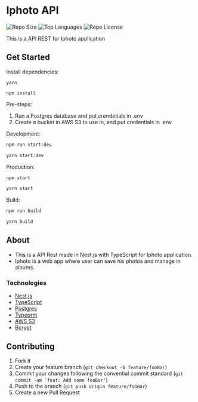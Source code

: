 # Iphoto API

![Repo Size][repo-size]
![Top Languages][top-languages]
![Repo License][repo-license]

This is a API REST for Iphoto application

## Get Started

Install dependencies:

```
yarn

npm install
```

Pre-steps:

1. Run a Postgres database and put crendetials in .env
2. Create a bucket in AWS S3 to use in, and put credentials in .env

Development:

```sh
npm run start:dev

yarn start:dev
```

Production:

```sh
npm start

yarn start
```

Build:

```sh
npm run build

yarn build
```

## About

- This is a API Rest made in Nest.js with TypeScript for Iphoto application.
- Iphoto is a web app where user can save his photos and manage in albums.

### Technologies

- [Nest.js](https://docs.nestjs.com/)
- [TypeScript](https://www.typescriptlang.org/)
- [Postgres](https://www.postgresql.org/docs/)
- [Typeorm](https://typeorm.io/#/)
- [AWS S3](https://docs.aws.amazon.com/s3/index.html)
- [Bcrypt](https://www.npmjs.com/package/bcrypt)

## Contributing

1. Fork it
2. Create your feature branch (`git checkout -b feature/fooBar`)
3. Commit your changes following the convential commit standard (`git commit -am 'feat: Add some fooBar'`)
4. Push to the branch (`git push origin feature/fooBar`)
5. Create a new Pull Request

<!-- Markdown link & img dfn's -->

[top-languages]: https://img.shields.io/github/languages/top/matheusdoedev/iphoto-api?style=flat-square
[repo-size]: https://img.shields.io/github/repo-size/matheusdoedev/iphoto-api?style=flat-square
[repo-license]: https://img.shields.io/github/license/matheusdoedev/iphoto-api?style=flat-square
